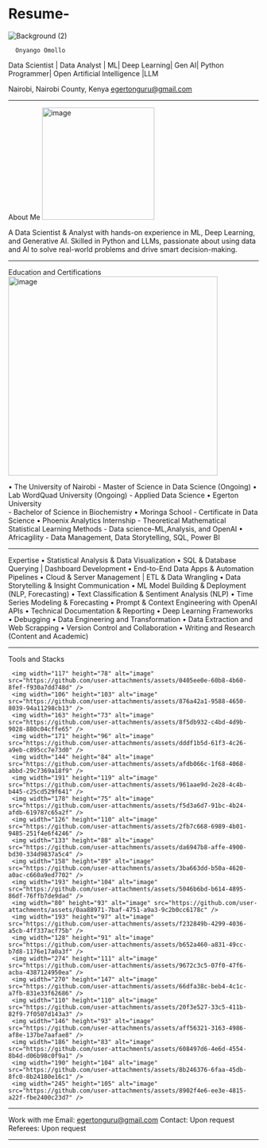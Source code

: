 # Resume-
![Background (2)](https://github.com/user-attachments/assets/ec561a35-7265-425d-97a9-c550f0a39848)     

      Onyango Omollo
Data Scientist | Data Analyst | ML| Deep Learning| Gen AI|
Python Programmer| Open Artificial Intelligence |LLM

Nairobi, Nairobi County, Kenya
egertonguru@gmail.com 

________________________________________
About Me
<img width="226" height="226" alt="image" src="https://github.com/user-attachments/assets/c31ad31a-bbc7-411a-9294-7515f69b5036" />

A Data Scientist & Analyst with hands-on experience in ML, Deep Learning, and Generative AI. Skilled in Python and LLMs, passionate about using data and AI to solve real-world problems and drive smart decision-making.

________________________________________
Education and Certifications 
<img width="421" height="401" alt="image" src="https://github.com/user-attachments/assets/ec9d623e-99c7-43da-8201-ddffaa10b409" />

•	The University of Nairobi
    - Master of Science in Data Science (Ongoing)
•	Lab WordQuad University (Ongoing)
                    - Applied Data Science
•	 Egerton University  
                      - Bachelor of Science in Biochemistry 
•	 Moringa School
                       - Certificate in Data Science 
•	Phoenix Analytics Internship 
                     - Theoretical Mathematical Statistical Learning Methods
	- Data science-ML,Analysis, and OpenAI
•	Africagility
                     - Data Management, Data Storytelling, SQL, Power BI
________________________________________
Expertise
• Statistical Analysis & Data Visualization
• SQL & Database Querying | Dashboard Development
• End-to-End Data Apps & Automation Pipelines
• Cloud & Server Management | ETL & Data Wrangling
• Data Storytelling & Insight Communication
• ML Model Building & Deployment (NLP, Forecasting)
• Text Classification & Sentiment Analysis (NLP)
• Time Series Modeling & Forecasting
• Prompt & Context Engineering with OpenAI APIs
• Technical Documentation & Reporting
•	Deep Learning Frameworks
•	Debugging 
•	Data Engineering and Transformation 
•	Data Extraction and Web Scrapping 
•	Version Control and Collaboration 
•	Writing and Research (Content and Academic)
________________________________________
Tools and Stacks 
                        
     <img width="117" height="78" alt="image" src="https://github.com/user-attachments/assets/0405ee0e-60b8-4b60-8fef-f930a7dd748d" />
     <img width="106" height="103" alt="image" src="https://github.com/user-attachments/assets/876a42a1-9588-4650-8039-94a11298cb13" />
     <img width="163" height="73" alt="image" src="https://github.com/user-attachments/assets/8f5db932-c4bd-4d9b-9028-880c04cffe65" />
     <img width="171" height="96" alt="image" src="https://github.com/user-attachments/assets/dddf1b5d-61f3-4c26-a9eb-c895cc7e73d0" />
     <img width="144" height="84" alt="image" src="https://github.com/user-attachments/assets/afdb066c-1f68-4068-abbd-29c7369a18f9" />
     <img width="191" height="119" alt="image" src="https://github.com/user-attachments/assets/961aae9d-2e28-4c4b-b445-c25cd529f641" />
     <img width="178" height="75" alt="image" src="https://github.com/user-attachments/assets/f5d3a6d7-91bc-4b24-afdb-619787c65a2f" />
     <img width="126" height="110" alt="image" src="https://github.com/user-attachments/assets/2fb7c668-6989-4b01-9485-251f4e6f4246" />
     <img width="133" height="88" alt="image" src="https://github.com/user-attachments/assets/da6947b8-affe-4900-bd30-334d9837a5c4" />
     <img width="158" height="89" alt="image" src="https://github.com/user-attachments/assets/3ba663dd-b50a-4620-a0ac-c660a9ed7702" />
     <img width="193" height="104" alt="image" src="https://github.com/user-attachments/assets/5046b6bd-b614-4895-86df-76ffb7de9dad" />
     <img width="80" height="93" alt="image" src="https://github.com/user-attachments/assets/0aa88971-7baf-4751-a9a3-9c2b0cc6178c" />
     <img width="193" height="97" alt="image" src="https://github.com/user-attachments/assets/f232849b-4299-4036-a5cb-4ff337acf75b" />
     <img width="128" height="91" alt="image" src="https://github.com/user-attachments/assets/b652a460-a831-49cc-b7d8-1176e17a0a3f" />
     <img width="274" height="111" alt="image" src="https://github.com/user-attachments/assets/9672c3c5-07f0-47f6-acba-4387124950ea" />
     <img width="270" height="147" alt="image" src="https://github.com/user-attachments/assets/66dfa38c-beb4-4c1c-a7fb-831e33f62686" />
     <img width="110" height="110" alt="image" src="https://github.com/user-attachments/assets/20f3e527-33c5-411b-82f9-7f0507d143a3" />
     <img width="146" height="93" alt="image" src="https://github.com/user-attachments/assets/aff56321-3163-4986-af8e-137be7aafae8" />
     <img width="186" height="83" alt="image" src="https://github.com/user-attachments/assets/608497d6-4e6d-4554-8b4d-d06b98c0f9a1" />
     <img width="190" height="104" alt="image" src="https://github.com/user-attachments/assets/8b246376-6faa-45db-8fc0-8b24180e16c1" />
     <img width="245" height="105" alt="image" src="https://github.com/user-attachments/assets/8902f4e6-ee3e-4815-a22f-fbe2400c23d7" />

________________________________________
Work with me 
 Email: egertonguru@gmail.com
Contact: Upon request 
Referees: Upon request

________________________________________

